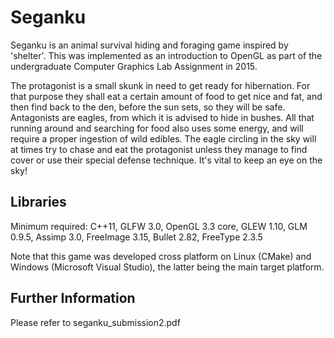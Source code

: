# Seganku

Seganku is an animal survival hiding and foraging game inspired by 'shelter'.
This was implemented as an introduction to OpenGL as part of the undergraduate Computer Graphics Lab Assignment in 2015.

The protagonist is a small skunk in need to get ready for hibernation. For that purpose they shall eat a certain amount of food to get nice and fat, and then find back to the den, before the sun sets, so they will be safe. Antagonists are eagles, from which it is advised to hide in bushes. All that running around and searching for food also uses some energy, and will require a proper ingestion of wild edibles. 
The eagle circling in the sky will at times try to chase and eat the protagonist unless they manage to find cover or use their special defense technique. It's vital to keep an eye on the sky!

## Libraries
Minimum required: C++11, GLFW 3.0, OpenGL 3.3 core, GLEW 1.10, GLM 0.9.5, Assimp 3.0, FreeImage 3.15, Bullet 2.82, FreeType 2.3.5

Note that this game was developed cross platform on Linux (CMake) and Windows (Microsoft Visual Studio), the latter being the main target platform.

## Further Information

Please refer to seganku_submission2.pdf
